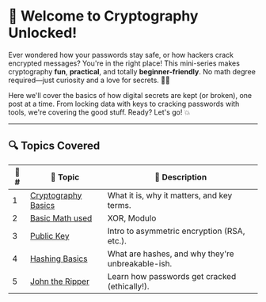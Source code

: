 # 🧠 Welcome to Cryptography Unlocked!

Ever wondered how your passwords stay safe, or how hackers crack encrypted messages? You're in the right place! This mini-series makes cryptography **fun**, **practical**, and totally **beginner-friendly**. No math degree required—just curiosity and a love for secrets. 🕵️‍♂️

Here we'll cover the basics of how digital secrets are kept (or broken), one post at a time. From locking data with keys to cracking passwords with tools, we're covering the good stuff. Ready? Let's go! 💥

---

## 🔍 Topics Covered

| 🔢 # | 🔐 Topic              | 📝 Description                                  |
|-----|------------------------|-----------------------------------------------|
| 1   | [Cryptography Basics](https://github.com/Dee-Techie/Cybersecurity-Portfolio/blob/main/Write-Ups/Cryptography_Basics.md) | What it is, why it matters, and key terms.     |
| 2   | [Basic Math used](https://github.com/Dee-Techie/Cybersecurity-Portfolio/blob/main/Write-Ups/Crypto-Basic-Math.md)             | XOR, Modulo|
| 3   | [Public Key]()             | Intro to asymmetric encryption (RSA, etc.).   |
| 4   | [Hashing Basics]()         | What are hashes, and why they're unbreakable-ish. |
| 5   | [John the Ripper]()        | Learn how passwords get cracked (ethically!). |
